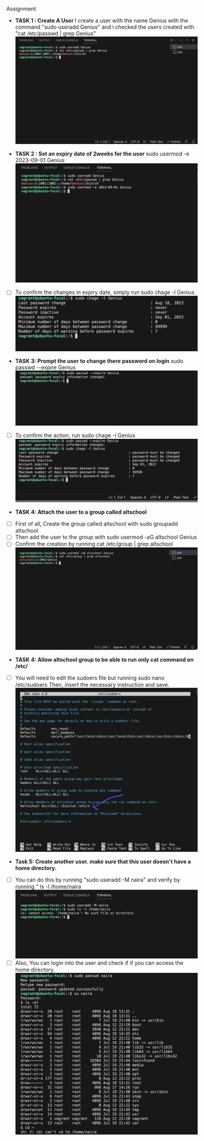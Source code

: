 Assignment

- **TASK 1 : Create A User**
  I create a user with the name Genius with the command "sudo useradd Genius" and i checked the users created with "cat /etc/passwd | grep Genius"
  ![Alt text](<Screen Shot 2023-08-18 at 1.50.25 PM.png>)

- **TASK 2 : Set an expiry date of 2weeks for the user**
  sudo usermod -e 2023-09-01 Genius
  ![Alt text](<Screen Shot 2023-08-18 at 1.59.46 PM.png>)

- [ ] To confirm the changes in expiry date, simply run
      sudo chage -l Genius
      ![Alt text](<Screen Shot 2023-08-18 at 2.01.28 PM.png>)
- **TASK 3: Prompt the user to change there password on login**
  sudo passwd --expire Genius
  ![Alt text](<Screen Shot 2023-08-18 at 2.13.02 PM.png>)
- [ ] To confirm the action, run
      sudo chage -l Genius
      ![Alt text](<Screen Shot 2023-08-18 at 2.14.24 PM.png>)
- **TASK 4: Attach the user to a group called altschool**

- [ ] First of all, Create the group called altschool with
      sudo groupadd altschool
- [ ] Then add the user to the group with
      sudo usermod -aG altschool Genius
- [ ] Confirm the creation by running
      cat /etc/group | grep altschool
      ![Alt text](<Screen Shot 2023-08-18 at 2.20.48 PM.png>)
- **TASK 4: Allow altschool group to be able to run only cat command on /etc/**

- [ ] You will need to edit the sudoers file but running
      sudo nano /etc/sudoers
      Then, insert the necessary instruction and save.
      ![Alt text](<Screen Shot 2023-08-18 at 2.29.06 PM.png>)
- **Task 5: Create another user. make sure that this user doesn't have a home directory.**

- [ ] You can do this by running "sudo useradd -M naira" and verify by running " ls -l /home/naira
      ![Alt text](<Screen Shot 2023-08-18 at 2.33.59 PM.png>)
- [ ] Also, You can login into the user and check if if you can access the home directory.
      ![Alt text](<Screen Shot 2023-08-18 at 2.38.20 PM.png>)
